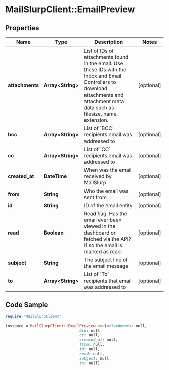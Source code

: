 # MailSlurpClient::EmailPreview

## Properties

Name | Type | Description | Notes
------------ | ------------- | ------------- | -------------
**attachments** | **Array&lt;String&gt;** | List of IDs of attachments found in the email. Use these IDs with the Inbox and Email Controllers to download attachments and attachment meta data such as filesize, name, extension. | [optional] 
**bcc** | **Array&lt;String&gt;** | List of &#x60;BCC&#x60; recipients email was addressed to | [optional] 
**cc** | **Array&lt;String&gt;** | List of &#x60;CC&#x60; recipients email was addressed to | [optional] 
**created_at** | **DateTime** | When was the email received by MailSlurp | [optional] 
**from** | **String** | Who the email was sent from | [optional] 
**id** | **String** | ID of the email entity | [optional] 
**read** | **Boolean** | Read flag. Has the email ever been viewed in the dashboard or fetched via the API? If so the email is marked as read. | [optional] 
**subject** | **String** | The subject line of the email message | [optional] 
**to** | **Array&lt;String&gt;** | List of &#x60;To&#x60; recipients that email was addressed to | [optional] 

## Code Sample

```ruby
require 'MailSlurpClient'

instance = MailSlurpClient::EmailPreview.new(attachments: null,
                                 bcc: null,
                                 cc: null,
                                 created_at: null,
                                 from: null,
                                 id: null,
                                 read: null,
                                 subject: null,
                                 to: null)
```


